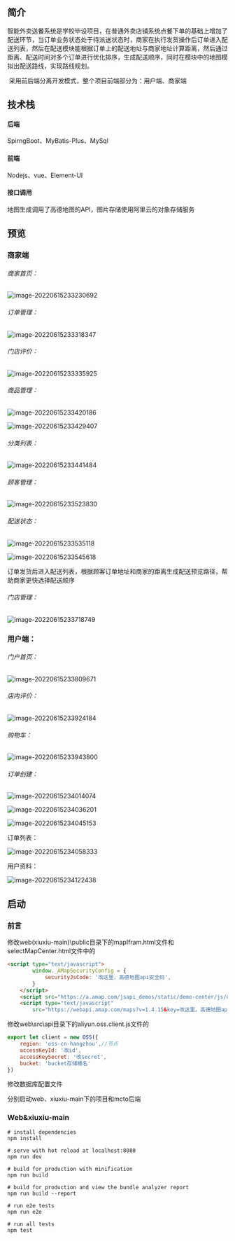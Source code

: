 ## 简介

​        智能外卖送餐系统是学校毕设项目，在普通外卖店铺系统点餐下单的基础上增加了配送环节，当订单业务状态处于待派送状态时，商家在执行发货操作后订单进入配送列表，然后在配送模块能根据订单上的配送地址与商家地址计算距离，然后通过距离、配送时间对多个订单进行优化排序，生成配送顺序，同时在模块中的地图模拟出配送路线，实现路线规划。

​        采用前后端分离开发模式，整个项目前端部分为：用户端、商家端

## 技术栈

#### 后端

SpirngBoot、MyBatis-Plus、MySql

#### 前端

Nodejs、vue、Element-UI

#### 接口调用

地图生成调用了高德地图的API，图片存储使用阿里云的对象存储服务

## 预览

### 商家端

###### 商家首页：

![image-20220615233230692](https://s3.bmp.ovh/imgs/2022/06/16/e848762ecb0bc1dd.png)

###### 订单管理：

![image-20220615233318347](https://s3.bmp.ovh/imgs/2022/06/16/810d6d719217b63c.png)

###### 门店评价：

![image-20220615233335925](https://s3.bmp.ovh/imgs/2022/06/16/062d381944c745ba.png)

###### 商品管理：

![image-20220615233420186](https://s3.bmp.ovh/imgs/2022/06/16/224389fc1a775df7.png)

![image-20220615233429407](https://i.postimg.cc/SRmk0w8R/image-20220615233429407.png)

###### 分类列表：

![image-20220615233441484](https://i.postimg.cc/25ppRsNY/image-20220615233441484.png)

###### 顾客管理：

![image-20220615233523830](https://i.postimg.cc/j5MJmY5J/image-20220615233523830.png)

###### 配送状态：

![image-20220615233535118](https://i.postimg.cc/y8RcdGfw/image-20220615233535118.png)

![image-20220615233545618](https://i.postimg.cc/3Nw2xJ6B/image-20220615233545618.png)

订单发货后进入配送列表，根据顾客订单地址和商家的距离生成配送预览路径，帮助商家更快选择配送顺序

###### 门店管理：

![image-20220615233718749](https://i.postimg.cc/Jnxb8BT0/image-20220615233718749.png)

### 用户端：

###### 门户首页：

![image-20220615233809671](https://i.postimg.cc/6QsVfK2W/image-20220615233809671.png)

###### 店内评价：

![image-20220615233924184](https://i.postimg.cc/8P5b1tgS/image-20220615233924184.png)

###### 购物车：

![image-20220615233943800](https://i.postimg.cc/qRTL4r4b/image-20220615233943800.png)

###### 订单创建：

![image-20220615234014074](https://i.postimg.cc/bNC3b49r/image-20220615234014074.png)

![image-20220615234036201](https://i.postimg.cc/gj44g79M/image-20220615234036201.png)

![image-20220615234045153](https://i.postimg.cc/V6qKC6KP/image-20220615234045153.png)

订单列表：

![image-20220615234058333](https://i.postimg.cc/2SqtdJSc/image-20220615234058333.png)

用户资料：

![image-20220615234122438](https://i.postimg.cc/PJr3CV7M/image-20220615234122438.png)



## 启动

### 前言

修改web(xiuxiu-main)\public目录下的mapIfram.html文件和selectMapCenter.html文件中的

```html
<script type="text/javascript">
        window._AMapSecurityConfig = {
            securityJsCode: '改这里，高德地图api安全码',
        }
    </script>
    <script src="https://a.amap.com/jsapi_demos/static/demo-center/js/demoutils.js"></script>
    <script type="text/javascript"
        src="https://webapi.amap.com/maps?v=1.4.15&key=改这里，高德地图api的key值&plugin=AMap.Driving&plugin=AMap.Driving"></script>

```

修改web\src\api目录下的aliyun.oss.client.js文件的

```javascript
export let client = new OSS({
    region: 'oss-cn-hangzhou',//节点
    accessKeyId: '改id',
    accessKeySecret: '改secret',
    bucket: 'bucket存储桶名'
})
```
修改数据库配置文件

分别启动web、xiuxiu-main下的项目和mcto后端

### Web&xiuxiu-main

```
# install dependencies
npm install

# serve with hot reload at localhost:8080
npm run dev

# build for production with minification
npm run build

# build for production and view the bundle analyzer report
npm run build --report

# run e2e tests
npm run e2e

# run all tests
npm test
```

